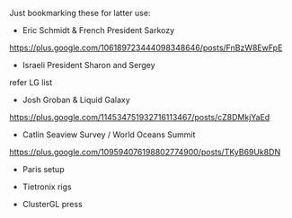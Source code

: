Just bookmarking these for latter use:


  * Eric Schmidt & French President Sarkozy

https://plus.google.com/106189723444098348646/posts/FnBzW8EwFpE

  * Israeli President Sharon and Sergey

refer LG list

  * Josh Groban & Liquid Galaxy

https://plus.google.com/114534751932716113467/posts/cZ8DMkjYaEd

  * Catlin Seaview Survey / World Oceans Summit

https://plus.google.com/109594076198802774900/posts/TKyB69Uk8DN

  * Paris setup

  * Tietronix rigs

  * ClusterGL press